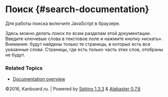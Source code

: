 Поиск {#search-documentation}
=====

Для работы поиска включите JavaScript в браузере.

Здесь можно делать поиск по всем разделам этой документации. Введите
ключевые слова в текстовое поле и нажмите кнопку «искать». Внимание:
будут найдены только те страницы, в которых есть все указанные слова.
Страницы, где есть только часть этих слов, отобраны не будут.

### Related Topics

-   [Documentation overview](index.html)

©2016, Kanboard.ru. | Powered by [Sphinx 1.3.3](http://sphinx-doc.org/)
& [Alabaster 0.7.8](https://github.com/bitprophet/alabaster)
